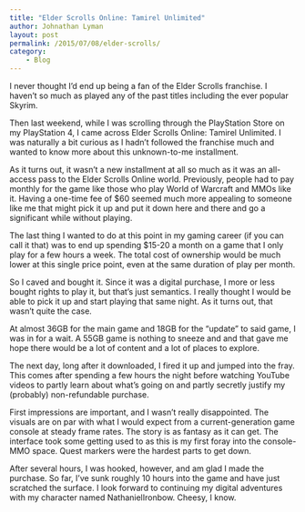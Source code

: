 ```yaml
---
title: "Elder Scrolls Online: Tamirel Unlimited"
author: Johnathan Lyman
layout: post
permalink: /2015/07/08/elder-scrolls/
category:
    - Blog
---
```


I never thought I’d end up being a fan of the Elder Scrolls franchise. I haven’t so much as played any of the past titles including the ever popular Skyrim.

Then last weekend, while I was scrolling through the PlayStation Store on my PlayStation 4, I came across Elder Scrolls Online: Tamirel Unlimited. I was naturally a bit curious as I hadn’t followed the franchise much and wanted to know more about this unknown-to-me installment.

As it turns out, it wasn’t a new installment at all so much as it was an all-access pass to the Elder Scrolls Online world. Previously, people had to pay monthly for the game like those who play World of Warcraft and MMOs like it. Having a one-time fee of $60 seemed much more appealing to someone like me that might pick it up and put it down here and there and go a significant while without playing.

The last thing I wanted to do at this point in my gaming career (if you can call it that) was to end up spending $15-20 a month on a game that I only play for a few hours a week. The total cost of ownership would be much lower at this single price point, even at the same duration of play per month.

So I caved and bought it. Since it was a digital purchase, I more or less bought rights to play it, but that’s just semantics. I really thought I would be able to pick it up and start playing that same night. As it turns out, that wasn’t quite the case.

At almost 36GB for the main game and 18GB for the “update” to said game, I was in for a wait. A 55GB game is nothing to sneeze and and that gave me hope there would be a lot of content and a lot of places to explore.

The next day, long after it downloaded, I fired it up and jumped into the fray. This comes after spending a few hours the night before watching YouTube videos to partly learn about what’s going on and partly secretly justify my (probably) non-refundable purchase.

First impressions are important, and I wasn’t really disappointed. The visuals are on par with what I would expect from a current-generation game console at steady frame rates. The story is as fantasy as it can get. The interface took some getting used to as this is my first foray into the console-MMO space. Quest markers were the hardest parts to get down.

After several hours, I was hooked, however, and am glad I made the purchase. So far, I’ve sunk roughly 10 hours into the game and have just scratched the surface. I look forward to continuing my digital adventures with my character named NathanielIronbow. Cheesy, I know.

